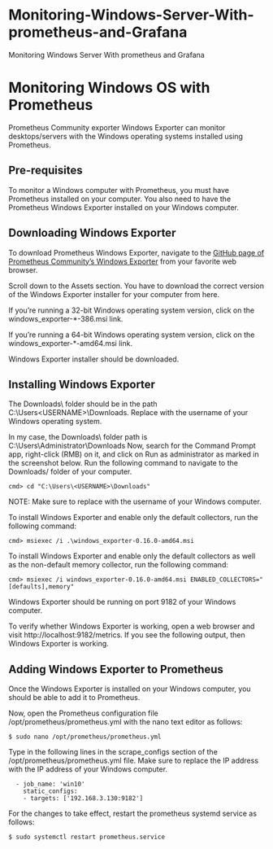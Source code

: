 # Monitoring-Windows-Server-With-prometheus-and-Grafana
Monitoring Windows Server With prometheus and Grafana

# Monitoring Windows OS with Prometheus
Prometheus Community exporter Windows Exporter can monitor desktops/servers with the Windows operating systems installed using Prometheus.
## Pre-requisites
To monitor a Windows computer with Prometheus, you must have Prometheus installed on your computer. You also need to have the Prometheus Windows Exporter installed on your Windows computer.
## Downloading Windows Exporter
To download Prometheus Windows Exporter, navigate to the [GitHub page of Prometheus Community’s Windows Exporter](https://github.com/prometheus-community/windows_exporter) from your favorite web browser.

Scroll down to the Assets section. You have to download the correct version of the Windows Exporter installer for your computer from here.

If you’re running a 32-bit Windows operating system version, click on the windows_exporter-*-386.msi link.

If you’re running a 64-bit Windows operating system version, click on the windows_exporter-*-amd64.msi link.

Windows Exporter installer should be downloaded.

## Installing Windows Exporter
The Downloads\ folder should be in the path C:\Users\<USERNAME>\Downloads. Replace <USERNAME> with the username of your Windows operating system.

In my case, the Downloads\ folder path is C:\Users\Administrator\Downloads
Now, search for the Command Prompt app, right-click (RMB) on it, and click on Run as administrator as marked in the screenshot below.
Run the following command to navigate to the Downloads/ folder of your computer.
```
cmd> cd "C:\Users\<USERNAME>\Downloads"
```
NOTE: Make sure to replace <USERNAME> with the username of your Windows computer.

To install Windows Exporter and enable only the default collectors, run the following command:
```
cmd> msiexec /i .\windows_exporter-0.16.0-amd64.msi
```
To install Windows Exporter and enable only the default collectors as well as 
the non-default memory collector, run the following command:
```
cmd> msiexec /i windows_exporter-0.16.0-amd64.msi ENABLED_COLLECTORS="[defaults],memory"
```
Windows Exporter should be running on port 9182 of your Windows computer.

To verify whether Windows Exporter is working, open a web browser and visit http://localhost:9182/metrics. If you see the following output, then Windows Exporter is working.
## Adding Windows Exporter to Prometheus
Once the Windows Exporter is installed on your Windows computer, you should be able to add it to Prometheus.

Now, open the Prometheus configuration file /opt/prometheus/prometheus.yml with the nano text editor as follows:
```
$ sudo nano /opt/prometheus/prometheus.yml
```
Type in the following lines in the scrape_configs section of the /opt/prometheus/prometheus.yml file. Make sure to replace the IP address with the IP address of your Windows computer.
```
  - job_name: 'win10'
    static_configs:
    - targets: ['192.168.3.130:9182']
```

For the changes to take effect, restart the prometheus systemd service as follows:
```
$ sudo systemctl restart prometheus.service
```
